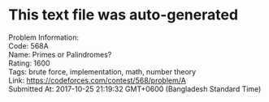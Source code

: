 # This text file was auto-generated  
  
Problem Information:  
Code: 568A  
Name: Primes or Palindromes?  
Rating: 1600  
Tags: brute force, implementation, math, number theory  
Link: https://codeforces.com/contest/568/problem/A  
Submitted At: 2017-10-25 21:19:32 GMT+0600 (Bangladesh Standard Time)  
